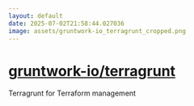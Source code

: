 ```yaml
---
layout: default
date: 2025-07-02T21:58:44.027036
image: assets/gruntwork-io_terragrunt_cropped.png
---
```


# [gruntwork-io/terragrunt](https://github.com/gruntwork-io/terragrunt)

Terragrunt for Terraform management
